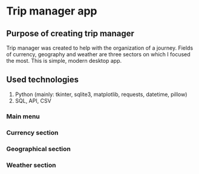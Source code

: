 # Trip manager app 
## Purpose of creating trip manager
Trip manager was created to help with the organization of a journey. Fields of currency, geography and weather are three sectors on which I focused the most. This is simple, modern desktop app.

## Used technologies
1. Python (mainly: tkinter, sqlite3, matplotlib, requests, datetime, pillow)
2. SQL, API, CSV

### Main menu

### Currency section

### Geographical section

### Weather section


